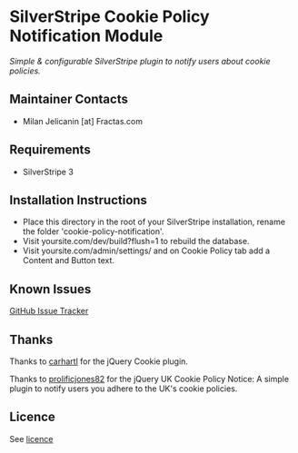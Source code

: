 # SilverStripe Cookie Policy Notification Module
*Simple & configurable SilverStripe plugin to notify users about cookie policies.*

## Maintainer Contacts
*  Milan Jelicanin [at] Fractas.com


## Requirements
* SilverStripe 3


## Installation Instructions

* Place this directory in the root of your SilverStripe installation, rename the folder 'cookie-policy-notification'.
* Visit yoursite.com/dev/build?flush=1 to rebuild the database.
* Visit yoursite.com/admin/settings/ and on Cookie Policy tab add a Content and Button text.

## Known Issues

[GitHub Issue Tracker](https://github.com/jelicanin/silverstripe-cookie-policy-notification/issues)


## Thanks

Thanks to <a href="https://github.com/carhartl/jquery-cookie" target="_blank">carhartl</a> for the jQuery Cookie plugin.

Thanks to <a href="https://github.com/prolificjones82/uk_cookie_policy_notice" target="_blank">prolificjones82</a> for the jQuery UK Cookie Policy Notice: A simple plugin to notify users you adhere to the UK's cookie policies.


## Licence
See [licence](https://github.com/fractaslabs/silverstripe-cookie-policy-notification/blob/master/LICENSE)

